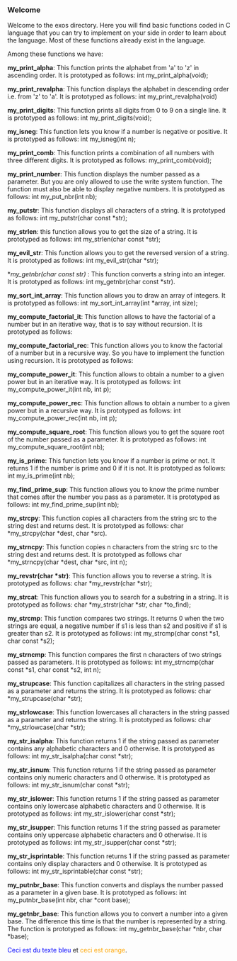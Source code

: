 ### Welcome 

Welcome to the exos directory. Here you will find basic functions coded in C language that you can try to implement on your side in order to learn about the language. Most of these functions already exist in the language.

Among these functions we have:

**my_print_alpha**: This function prints the alphabet from 'a' to 'z' in ascending order.
It is prototyped as follows: int my_print_alpha(void);

**my_print_revalpha**: This function displays the alphabet in descending order i.e. from 'z' to 'a'.
It is prototyped as follows: int my_print_revalpha(void)

**my_print_digits**: This function prints all digits from 0 to 9 on a single line.
It is prototyped as follows: int my_print_digits(void);

**my_isneg**: This function lets you know if a number is negative or positive.
It is prototyped as follows: int my_isneg(int n);

**my_print_comb**: This function prints a combination of all numbers with three different digits.
It is prototyped as follows: my_print_comb(void);

**my_print_number**: This function displays the number passed as a parameter. But you are only allowed to use the write system function. The function must also be able to display negative numbers.
It is prototyped as follows: int my_put_nbr(int nb);

**my_putstr**: This function displays all characters of a string.
It is prototyped as follows: int my_putstr(char const *str);

**my_strlen**: this function allows you to get the size of a string.
It is prototyped as follows: int my_strlen(char const *str);

**my_evil_str**: This function allows you to get the reversed version of a string.
It is prototyped as follows: int my_evil_str(char *str);

**my_getnbr(char const *str)** : This function converts a string into an integer. It is prototyped as follows: int my_getnbr(char const *str).

**my_sort_int_array**: This function allows you to draw an array of integers.
It is prototyped as follows: int my_sort_int_array(int *array, int size);

**my_compute_factorial_it**: This function allows to have the factorial of a number but in an iterative way, that is to say without recursion. It is prototyped as follows:


**my_compute_factorial_rec**: This function allows you to know the factorial of a number but in a recursive way. So you have to implement the function using recursion.
It is prototyped as follows:

**my_compute_power_it**: This function allows to obtain a number to a given power but in an iterative way.
It is prototyped as follows: int my_compute_power_it(int nb, int p);

**my_compute_power_rec**: This function allows to obtain a number to a given power but in a recursive way. It is prototyped as follows:
int my_compute_power_rec(int nb, int p);

**my_compute_square_root**: This function allows you to get the square root of the number passed as a parameter. It is prototyped as follows: int my_compute_square_root(int nb);

**my_is_prime**: This function lets you know if a number is prime or not. It returns 1 if the number is prime and 0 if it is not. It is prototyped as follows: int my_is_prime(int nb);

**my_find_prime_sup**: This function allows you to know the prime number that comes after the number you pass as a parameter. It is prototyped as follows:
int my_find_prime_sup(int nb);

**my_strcpy**: This function copies all characters from the string src to the string dest and returns dest. It is prototyped as follows: char *my_strcpy(char *dest, char *src).

**my_strncpy**: This function copies n characters from the string src to the string dest and returns dest. It is prototyped as follows char *my_strncpy(char *dest, char *src, int n);

**my_revstr(char *str)**: This function allows you to reverse a string.
It is prototyped as follows: char *my_revstr(char *str);

**my_strcat**: This function allows you to search for a substring in a string. It is prototyped as follows:
char *my_strstr(char *str, char *to_find);

**my_strcmp**: This function compares two strings. It returns 0 when the two strings are equal, a negative number if s1 is less than s2 and positive if s1 is greater than s2.
It is prototyped as follows: int my_strcmp(char const *s1, char const *s2);

**my_strncmp**: This function compares the first n characters of two strings passed as parameters. It is prototyped as follows:
int my_strncmp(char const *s1, char const *s2, int n);

**my_strupcase**: This function capitalizes all characters in the string passed as a parameter and returns the string. It is prototyped as follows: char *my_strupcase(char *str);

**my_strlowcase**: This function lowercases all characters in the string passed as a parameter and returns the string. It is prototyped as follows:
char *my_strlowcase(char *str);

**my_str_isalpha**: This function returns 1 if the string passed as parameter contains any alphabetic characters and 0 otherwise. It is prototyped as follows:
int my_str_isalpha(char const *str);

**my_str_isnum**: This function returns 1 if the string passed as parameter contains only numeric characters and 0 otherwise. It is prototyped as follows:
int my_str_isnum(char const *str);

**my_str_islower**: This function returns 1 if the string passed as parameter contains only lowercase alphabetic characters and 0 otherwise. It is prototyped as follows:
int my_str_islower(char const *str);

**my_str_isupper**: This function returns 1 if the string passed as parameter contains only uppercase alphabetic characters and 0 otherwise. It is prototyped as follows:
int my_str_isupper(char const *str);

**my_str_isprintable**: This function returns 1 if the string passed as parameter contains only display characters and 0 otherwise. It is prototyped as follows:
int my_str_isprintable(char const *str);

**my_putnbr_base**: This function converts and displays the number passed as a parameter in a given base. It is prototyped as follows:
int my_putnbr_base(int nbr, char *cont base);

**my_getnbr_base**: This function allows you to convert a number into a given base. The difference this time is that the number is represented by a string.
The function is prototyped as follows:
int my_getnbr_base(char *nbr, char *base);

<span style="color: blue;">Ceci est du texte bleu</span> et <span style="color: orange;">ceci est orange</span>.